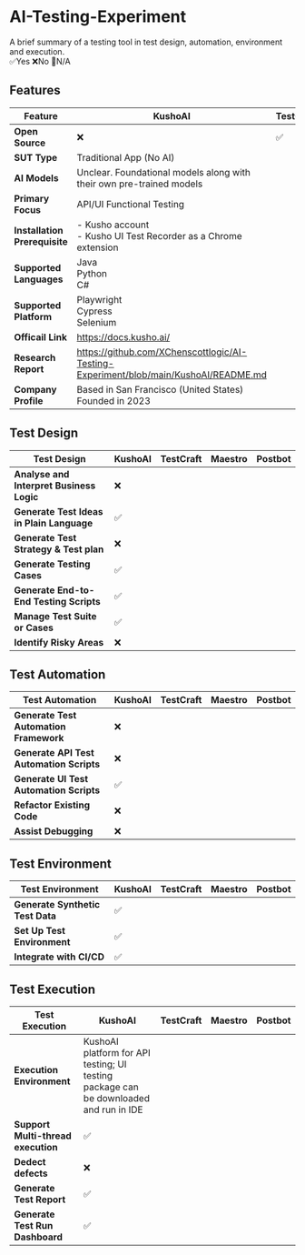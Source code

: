 # AI-Testing-Experiment
A brief summary of a testing tool in test design, automation, environment and execution. </br>
✅Yes ❌No 🚫N/A
## Features ##
| Feature                      | KushoAI | TestCraft | Maestro | Postbot |
|------------------------------|---------|-----------|---------|---------|
|**Open Source**               |❌       |✅        |         |         |
|**SUT Type**                  |Traditional App (No AI)         |           |         |         |
|**AI Models**                 |Unclear. Foundational models along with their own pre-trained models        |           |         |         |
|**Primary Focus**             |API/UI Functional Testing         |           |         |         |
|**Installation Prerequisite** |- Kusho account</br> - Kusho UI Test Recorder as a Chrome extension  |           |         |         |
|**Supported Languages**       | Java</br> Python</br> C#  |           |         |         |
|**Supported Platform**        |Playwright</br> Cypress</br> Selenium</br>        |           |         |         |
|**Officail Link**             | https://docs.kusho.ai/       |           |         |         |
|**Research Report**           | https://github.com/XChenscottlogic/AI-Testing-Experiment/blob/main/KushoAI/README.md      |           |         |         |
|**Company Profile**           |Based in San Francisco (United States)</br> Founded in 2023       |           |         |         |

## 	Test Design ##
| Test Design                               | KushoAI | TestCraft | Maestro | Postbot |
|-------------------------------------------|---------|-----------|---------|---------|
|**Analyse and Interpret Business Logic**   |❌       |           |         |         |
|**Generate Test Ideas in Plain Language**  |✅       |           |         |         |
|**Generate Test Strategy & Test plan**     |❌       |           |         |         |
|**Generate Testing Cases**                 |✅       |           |         |         |
|**Generate End-to-End Testing Scripts**    |✅       |           |         |         |
|**Manage Test Suite or Cases**             |✅       |           |         |         |
|**Identify Risky Areas**                   |❌       |           |         |         |

## 	Test Automation ##
| Test Automation                           | KushoAI | TestCraft | Maestro | Postbot |
|-------------------------------------------|---------|-----------|---------|---------|
|**Generate Test Automation Framework**     |❌          |           |         |         |
|**Generate API Test Automation Scripts**   |❌          |           |         |         |
|**Generate UI Test Automation Scripts**    |✅          |           |         |         |
|**Refactor Existing Code**                 |❌          |           |         |         |
|**Assist Debugging**                       |❌          |           |         |         |

## 	Test Environment ##
| Test Environment                          | KushoAI | TestCraft | Maestro | Postbot |
|-------------------------------------------|---------|-----------|---------|---------|
|**Generate Synthetic Test Data**           |✅         |           |         |         |
|**Set Up Test Environment**                |✅         |           |         |         |
|**Integrate with CI/CD**                   |✅         |           |         |         |

## 	Test Execution ##
| Test Execution                            | KushoAI | TestCraft | Maestro | Postbot |
|-------------------------------------------|---------|-----------|---------|---------|
|**Execution Environment**                  |KushoAI platform for API testing; UI testing package can be downloaded and run in IDE         |           |         |         |
|**Support Multi-thread execution**         |✅         |           |         |         |
|**Dedect defects**                         |❌         |           |         |         |
|**Generate Test Report**                   |✅         |           |         |         |
|**Generate Test Run Dashboard**            |✅         |           |         |         |
